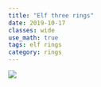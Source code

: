 ```yaml
---
title: "Elf three rings"
date: 2019-10-17
classes: wide
use_math: true
tags: elf rings
category: rings
---
```



![](https://ae01.alicdn.com/kf/HTB1kaSYHVXXXXcYXFXXq6xXFXXX9/The-Lord-of-Rings-Vilya-Nenya-Narya-Elrond-Galadriel-Gandalf-Ring-LOTR-jewelry-elf-Three-Rings.jpg)
